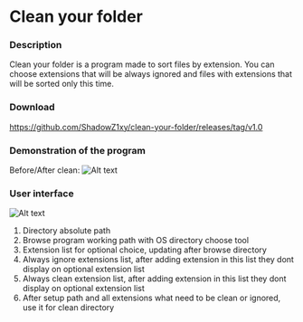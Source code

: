 # Clean your folder

### Description
Clean your folder is a program made to sort files by extension.
You can choose extensions that will be always ignored and files with extensions that will be sorted only this time.

### Download
https://github.com/ShadowZ1xy/clean-your-folder/releases/tag/v1.0

### Demonstration of the program
Before/After clean:
![Alt text](https://cdn.discordapp.com/attachments/563716070922256394/700196088426004520/example_upscaled_illustration_x4.png "User guide")


### User interface
![Alt text](https://cdn.discordapp.com/attachments/563716070922256394/700186166242181150/illustration.png "User guide")

1. Directory absolute path <br />
2. Browse program working path with OS directory choose tool <br />
3. Extension list for optional choice, updating after browse directory <br />
4. Always ignore extensions list, after adding extension in this list they dont display on optional extension list <br />
5. Always clean extension list, after adding extension in this list they dont display on optional extension list <br />
6. After setup path and all extensions what need to be clean or ignored, use it for clean directory <br />

